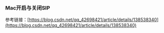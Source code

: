 ### Mac开启与关闭SIP

参考链接：[https://blog.csdn.net/qq_42698421/article/details/138538340](https://blog.csdn.net/qq_42698421/article/details/138538340)

